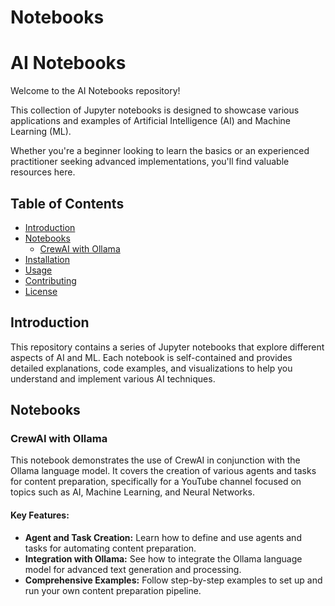 # Notebooks

# AI Notebooks

Welcome to the AI Notebooks repository! 

This collection of Jupyter notebooks is designed to showcase various applications and examples of Artificial Intelligence (AI) and Machine Learning (ML). 

Whether you're a beginner looking to learn the basics or an experienced practitioner seeking advanced implementations, you'll find valuable resources here.

## Table of Contents

- [Introduction](#introduction)
- [Notebooks](#notebooks)
  - [CrewAI with Ollama](#crewai-with-ollama)
- [Installation](#installation)
- [Usage](#usage)
- [Contributing](#contributing)
- [License](#license)

## Introduction

This repository contains a series of Jupyter notebooks that explore different aspects of AI and ML. Each notebook is self-contained and provides detailed explanations, code examples, and visualizations to help you understand and implement various AI techniques.

## Notebooks

### CrewAI with Ollama

This notebook demonstrates the use of CrewAI in conjunction with the Ollama language model. It covers the creation of various agents and tasks for content preparation, specifically for a YouTube channel focused on topics such as AI, Machine Learning, and Neural Networks.

#### Key Features:
- **Agent and Task Creation:** Learn how to define and use agents and tasks for automating content preparation.
- **Integration with Ollama:** See how to integrate the Ollama language model for advanced text generation and processing.
- **Comprehensive Examples:** Follow step-by-step examples to set up and run your own content preparation pipeline.
